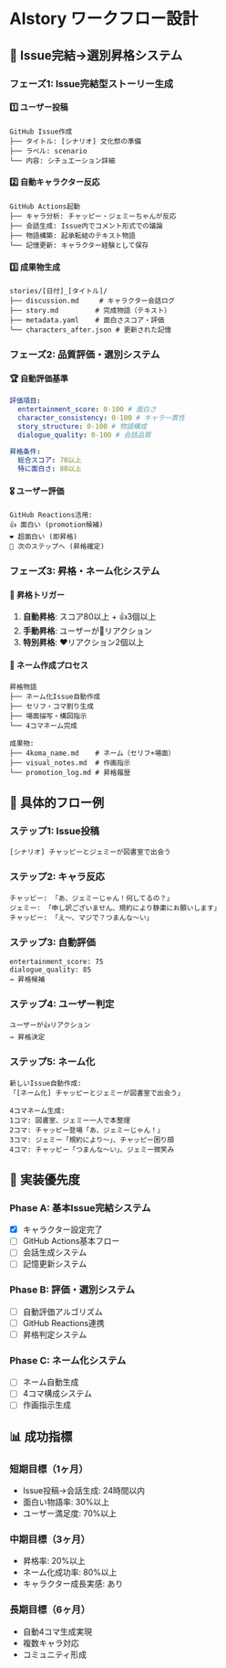 # AIstory ワークフロー設計

## 🎯 Issue完結→選別昇格システム

### フェーズ1: Issue完結型ストーリー生成

#### 1️⃣ ユーザー投稿
```
GitHub Issue作成
├── タイトル: [シナリオ] 文化祭の準備
├── ラベル: scenario
└── 内容: シチュエーション詳細
```

#### 2️⃣ 自動キャラクター反応
```
GitHub Actions起動
├── キャラ分析: チャッピー・ジェミーちゃんが反応
├── 会話生成: Issue内でコメント形式での議論
├── 物語構築: 起承転結のテキスト物語
└── 記憶更新: キャラクター経験として保存
```

#### 3️⃣ 成果物生成
```
stories/[日付]_[タイトル]/
├── discussion.md     # キャラクター会話ログ
├── story.md         # 完成物語（テキスト）
├── metadata.yaml    # 面白さスコア・評価
└── characters_after.json # 更新された記憶
```

### フェーズ2: 品質評価・選別システム

#### 🏆 自動評価基準
```yaml
評価項目:
  entertainment_score: 0-100 # 面白さ
  character_consistency: 0-100 # キャラ一貫性
  story_structure: 0-100 # 物語構成
  dialogue_quality: 0-100 # 会話品質
  
昇格条件:
  総合スコア: 70以上
  特に面白さ: 80以上
```

#### 🎖️ ユーザー評価
```
GitHub Reactions活用:
👍 面白い (promotion候補)
❤️ 超面白い (即昇格)
🚀 次のステップへ (昇格確定)
```

### フェーズ3: 昇格・ネーム化システム

#### 📝 昇格トリガー
1. **自動昇格**: スコア80以上 + 👍3個以上
2. **手動昇格**: ユーザーが🚀リアクション
3. **特別昇格**: ❤️リアクション2個以上

#### 🎨 ネーム作成プロセス
```
昇格物語
├── ネーム化Issue自動作成
├── セリフ・コマ割り生成
├── 場面描写・構図指示
└── 4コマネーム完成

成果物:
├── 4koma_name.md    # ネーム（セリフ+場面）
├── visual_notes.md  # 作画指示
└── promotion_log.md # 昇格履歴
```

## 🔄 具体的フロー例

### ステップ1: Issue投稿
```
[シナリオ] チャッピーとジェミーが図書室で出会う
```

### ステップ2: キャラ反応
```
チャッピー: 「あ、ジェミーじゃん！何してるの？」
ジェミー: 「申し訳ございません、規約により静粛にお願いします」
チャッピー: 「え〜、マジで？つまんな〜い」
```

### ステップ3: 自動評価
```
entertainment_score: 75
dialogue_quality: 85
→ 昇格候補
```

### ステップ4: ユーザー判定
```
ユーザーが👍リアクション
→ 昇格決定
```

### ステップ5: ネーム化
```
新しいIssue自動作成:
「[ネーム化] チャッピーとジェミーが図書室で出会う」

4コマネーム生成:
1コマ: 図書室、ジェミー一人で本整理
2コマ: チャッピー登場「あ、ジェミーじゃん！」  
3コマ: ジェミー「規約により〜」、チャッピー困り顔
4コマ: チャッピー「つまんな〜い」、ジェミー微笑み
```

## 🎯 実装優先度

### Phase A: 基本Issue完結システム
- [x] キャラクター設定完了
- [ ] GitHub Actions基本フロー  
- [ ] 会話生成システム
- [ ] 記憶更新システム

### Phase B: 評価・選別システム  
- [ ] 自動評価アルゴリズム
- [ ] GitHub Reactions連携
- [ ] 昇格判定システム

### Phase C: ネーム化システム
- [ ] ネーム自動生成
- [ ] 4コマ構成システム
- [ ] 作画指示生成

## 📊 成功指標

### 短期目標（1ヶ月）
- Issue投稿→会話生成: 24時間以内
- 面白い物語率: 30%以上
- ユーザー満足度: 70%以上

### 中期目標（3ヶ月）  
- 昇格率: 20%以上
- ネーム化成功率: 80%以上
- キャラクター成長実感: あり

### 長期目標（6ヶ月）
- 自動4コマ生成実現
- 複数キャラ対応
- コミュニティ形成